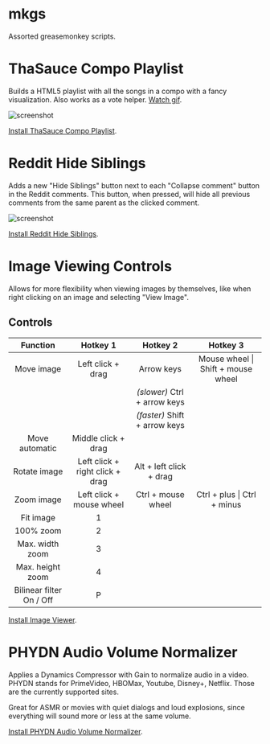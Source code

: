mkgs
====

Assorted greasemonkey scripts.


ThaSauce Compo Playlist
=======================

Builds a HTML5 playlist with all the songs in a compo with a fancy visualization. Also works as a vote helper. [Watch gif](http://i.imgur.com/Xk11uL3.gif).

![screenshot](http://i.imgur.com/krGamwM.png)

[Install ThaSauce Compo Playlist](https://github.com/MisaelK/mkgs/raw/master/ThaSauce%20Compo%20Playlist.user.js).


Reddit Hide Siblings
====================

Adds a new "Hide Siblings" button next to each "Collapse comment" button in the Reddit comments. This button, when pressed, will hide all previous comments from the same parent as the clicked comment.

![screenshot](http://i.imgur.com/akRhkG2.gif)

[Install Reddit Hide Siblings](https://github.com/MisaelK/mkgs/raw/master/Reddit%20Hide%20Siblings.user.js).


Image Viewing Controls
======================

Allows for more flexibility when viewing images by themselves, like when right clicking on an image and selecting "View Image".

## Controls

| Function | Hotkey 1 | Hotkey 2 | Hotkey 3 |
| :-: | :-: | :-: | :-: |
| Move image | Left click + drag | Arrow keys | Mouse wheel \| Shift + mouse wheel
|  | | *(slower)* Ctrl + arrow keys
|  | | *(faster)* Shift + arrow keys
| Move automatic | Middle click + drag
| Rotate image | Left click + right click + drag | Alt + left click + drag
| Zoom image | Left click + mouse wheel | Ctrl + mouse wheel | Ctrl + plus  \| Ctrl + minus
| Fit image | 1 | 
| 100% zoom | 2 | 
| Max. width zoom | 3 | 
| Max. height zoom | 4 | 
| Bilinear filter On / Off | P | 

[Install Image Viewer](https://github.com/MisaelK/mkgs/raw/master/Image%20Viewing%20Controls.user.js).


PHYDN Audio Volume Normalizer
=============================

Applies a Dynamics Compressor with Gain to normalize audio in a video. PHYDN stands for PrimeVideo, HBOMax, Youtube, Disney+, Netflix. Those are the currently supported sites.

Great for ASMR or movies with quiet dialogs and loud explosions, since everything will sound more or less at the same volume.

[Install PHYDN Audio Volume Normalizer](https://github.com/MisaelK/mkgs/raw/master/PHYDN%20Audio%20Volume%20Normalizer.user.js).
